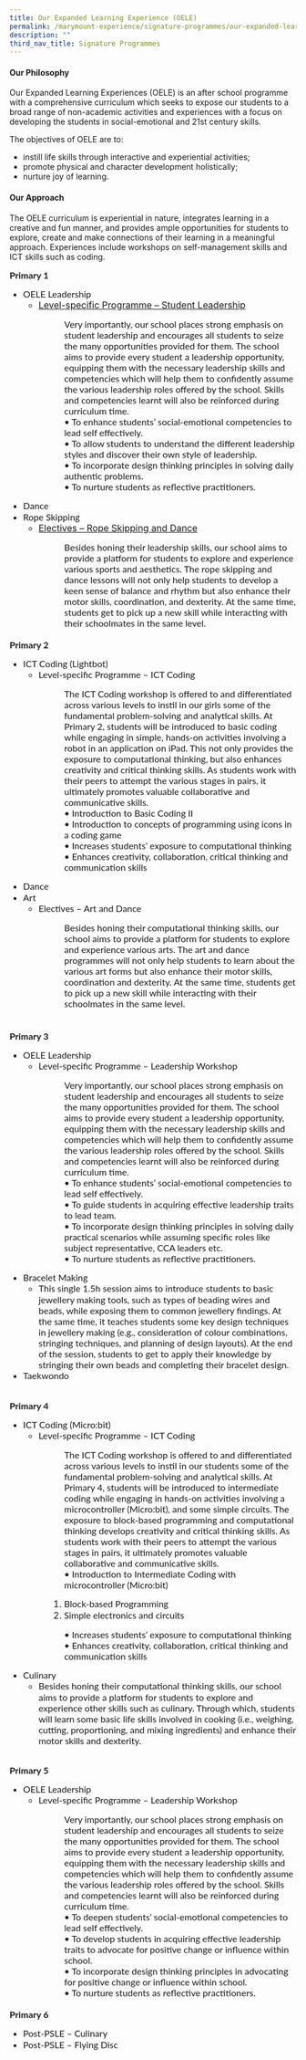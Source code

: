 ```yaml
---
title: Our Expanded Learning Experience (OELE)
permalink: /marymount-experience/signature-programmes/our-expanded-learning-experience-oele/
description: ""
third_nav_title: Signature Programmes
---
```

<h4><strong>Our Philosophy</strong></h4>
<p>Our Expanded Learning Experiences (OELE) is an after school programme with a comprehensive curriculum which seeks to expose our students to a broad range of non-academic activities and experiences with a focus on developing the students in social-emotional and 21st century skills.</p>
<p>The objectives of OELE are to:</p>
<ul>
<li>instill life skills through interactive and experiential activities;&nbsp;</li>
<li>promote physical and character development holistically;</li>
<li>nurture joy of learning.</li>
</ul>
<h4><strong>Our Approach</strong></h4>
<p>The OELE curriculum is experiential in nature, integrates learning in a creative and fun manner, and provides ample opportunities for students to explore, create and make connections of their learning in a meaningful approach. Experiences include workshops on self-management skills and ICT skills such as coding.</p>

<p style='margin:0in;font-size:15px;font-family:"Calibri",sans-serif;'><strong><span style="font-size: 16px; font-family: Lato, sans-serif;">Primary 1</span></strong></p>
<ul style="list-style-type: disc;">
    <li style="font-size: 16px;"><span style="font-family: Lato, sans-serif;">OELE Leadership</span>
        <ol style="list-style-type: circle; font-size: initial;">
            <li style="font-size: 16px;"><u>Level-specific Programme &ndash; Student Leadership</u></li>
        </ol>
    </li>
</ul>
<p style='margin-top:0in;margin-right:0in;margin-bottom:0in;margin-left:1.0in;font-size:15px;font-family:"Calibri",sans-serif;'><span style="font-size: 16px; font-family: Lato, sans-serif;">Very importantly, our school places strong emphasis on student leadership and encourages all students to seize the many opportunities provided for them. The school aims to provide every student a leadership opportunity, equipping them with the necessary leadership skills and competencies which will help them to confidently assume the various leadership roles offered by the school. Skills and competencies learnt will also be reinforced during curriculum time.</span></p>
<p style='margin-top:0in;margin-right:0in;margin-bottom:0in;margin-left:1.0in;font-size:15px;font-family:"Calibri",sans-serif;'><span style="font-size: 16px; font-family: Lato, sans-serif;">&bull; To enhance students&rsquo; social-emotional competencies to lead self effectively.</span></p>
<p style='margin-top:0in;margin-right:0in;margin-bottom:0in;margin-left:1.0in;font-size:15px;font-family:"Calibri",sans-serif;'><span style="font-size: 16px; font-family: Lato, sans-serif;">&bull; To allow students to understand the different leadership styles and discover their own style of leadership.</span></p>
<p style='margin-top:0in;margin-right:0in;margin-bottom:0in;margin-left:1.0in;font-size:15px;font-family:"Calibri",sans-serif;'><span style="font-size: 16px; font-family: Lato, sans-serif;">&bull; To incorporate design thinking principles in solving daily authentic problems.</span></p>
<p style='margin-top:0in;margin-right:0in;margin-bottom:0in;margin-left:1.0in;font-size:15px;font-family:"Calibri",sans-serif;'><span style="font-size: 16px; font-family: Lato, sans-serif;">&bull; To nurture students as reflective practitioners.</span></p>
<ul style="list-style-type: disc;">
    <li style="font-size: 16px;"><span style="font-family: Lato, sans-serif;">Dance</span></li>
    <li style="font-size: 16px;"><span style="font-family: Lato, sans-serif;">Rope Skipping</span>
        <ol style="list-style-type: circle; font-size: initial;">
            <li style="font-size: 16px;"><u>Electives &ndash; Rope Skipping and Dance</u></li>
        </ol>
    </li>
</ul>
<p style='margin-top:0in;margin-right:0in;margin-bottom:0in;margin-left:1.0in;font-size:15px;font-family:"Calibri",sans-serif;'><span style="font-size: 16px; font-family: Lato, sans-serif;">Besides honing their leadership skills, our school aims to provide a platform for students to explore and experience various sports and aesthetics. The rope skipping and dance lessons will not only help students to develop a keen sense of balance and rhythm but also enhance their motor skills, coordination, and dexterity. At the same time, students get to pick up a new skill while interacting with their schoolmates in the same level.</span></p>
<p style='margin:0in;font-size:15px;font-family:"Calibri",sans-serif;'><span style="font-size: 16px; font-family: Lato, sans-serif;">&nbsp;</span></p>
<p style='margin:0in;font-size:15px;font-family:"Calibri",sans-serif;'><span style="font-size: 16px;"><strong><span style="font-family: Lato, sans-serif;">Primary 2</span></strong></span></p>
<ul style="list-style-type: disc;">
    <li style="font-size: 16px;"><span style="font-family: Lato, sans-serif;">ICT Coding (Lightbot)</span>
        <ol style="list-style-type: circle; font-size: initial;">
            <li style="font-size: 16px;"><span style="font-family: Lato, sans-serif;">Level-specific Programme &ndash; ICT Coding</span></li>
        </ol>
    </li>
</ul>
<p style='margin-top:0in;margin-right:0in;margin-bottom:0in;margin-left:1.0in;font-size:15px;font-family:"Calibri",sans-serif;'><span style="font-size: 16px; font-family: Lato, sans-serif;">The ICT Coding workshop is offered to and differentiated across various levels to instil in our girls some of the fundamental problem-solving and analytical skills. At Primary 2, students will be introduced to basic coding while engaging in simple, hands-on activities involving a robot in an application on iPad. This not only provides the exposure to computational thinking, but also enhances creativity and critical thinking skills. As students work with their peers to attempt the various stages in pairs, it ultimately promotes valuable collaborative and communicative skills.</span></p>
<p style='margin-top:0in;margin-right:0in;margin-bottom:0in;margin-left:1.0in;font-size:15px;font-family:"Calibri",sans-serif;'><span style="font-size: 16px; font-family: Lato, sans-serif;">&bull; Introduction to Basic Coding II</span></p>
<p style='margin-top:0in;margin-right:0in;margin-bottom:0in;margin-left:1.0in;font-size:15px;font-family:"Calibri",sans-serif;'><span style="font-size: 16px; font-family: Lato, sans-serif;">&bull; Introduction to concepts of programming using icons in a coding game</span></p>
<p style='margin-top:0in;margin-right:0in;margin-bottom:0in;margin-left:1.0in;font-size:15px;font-family:"Calibri",sans-serif;'><span style="font-size: 16px; font-family: Lato, sans-serif;">&bull; Increases students&rsquo; exposure to computational thinking</span></p>
<p style='margin-top:0in;margin-right:0in;margin-bottom:0in;margin-left:1.0in;font-size:15px;font-family:"Calibri",sans-serif;'><span style="font-size: 16px; font-family: Lato, sans-serif;">&bull; Enhances creativity, collaboration, critical thinking and communication skills</span></p>
<ul style="list-style-type: disc;">
    <li style="font-size: 16px;"><span style="font-family: Lato, sans-serif;">Dance</span></li>
    <li style="font-size: 16px;"><span style="font-family: Lato, sans-serif;">Art</span>
        <ol style="list-style-type: circle; font-size: initial;">
            <li style="font-size: 16px;"><span style="font-family: Lato, sans-serif;">Electives &ndash; Art and Dance</span></li>
        </ol>
    </li>
</ul>
<p style='margin-top:0in;margin-right:0in;margin-bottom:0in;margin-left:1.0in;font-size:15px;font-family:"Calibri",sans-serif;'><span style="font-size: 16px; font-family: Lato, sans-serif;">Besides honing their computational thinking skills, our school aims to provide a platform for students to explore and experience various arts. The art and dance programmes will not only help students to learn about the various art forms but also enhance their motor skills, coordination and dexterity. At the same time, students get to pick up a new skill while interacting with their schoolmates in the same level.</span></p>
<p style='margin-top:0in;margin-right:0in;margin-bottom:0in;margin-left:1.0in;font-size:15px;font-family:"Calibri",sans-serif;'><span style="font-size: 16px; font-family: Lato, sans-serif;">&nbsp;</span></p>
<p style='margin:0in;font-size:15px;font-family:"Calibri",sans-serif;'><span style="font-size: 16px; font-family: Lato, sans-serif;">&nbsp;</span></p>
<p style='margin:0in;font-size:15px;font-family:"Calibri",sans-serif;'><span style="font-size: 16px;"><strong><span style="font-family: Lato, sans-serif;">Primary 3</span></strong></span></p>
<ul style="list-style-type: disc;">
    <li style="font-size: 16px;"><span style="font-family: Lato, sans-serif;">OELE Leadership</span>
        <ol style="list-style-type: circle; font-size: initial;">
            <li style="font-size: 16px;"><span style="font-family: Lato, sans-serif;">Level-specific Programme &ndash; Leadership Workshop</span></li>
        </ol>
    </li>
</ul>
<p style='margin-top:0in;margin-right:0in;margin-bottom:0in;margin-left:1.0in;font-size:15px;font-family:"Calibri",sans-serif;'><span style="font-size: 16px; font-family: Lato, sans-serif;">Very importantly, our school places strong emphasis on student leadership and encourages all students to seize the many opportunities provided for them. The school aims to provide every student a leadership opportunity, equipping them with the necessary leadership skills and competencies which will help them to confidently assume the various leadership roles offered by the school. Skills and competencies learnt will also be reinforced during curriculum time.</span></p>
<p style='margin-top:0in;margin-right:0in;margin-bottom:0in;margin-left:1.0in;font-size:15px;font-family:"Calibri",sans-serif;'><span style="font-size: 16px; font-family: Lato, sans-serif;">&bull; To enhance students&rsquo; social-emotional competencies to lead self effectively.</span></p>
<p style='margin-top:0in;margin-right:0in;margin-bottom:0in;margin-left:1.0in;font-size:15px;font-family:"Calibri",sans-serif;'><span style="font-size: 16px; font-family: Lato, sans-serif;">&bull; To guide students in acquiring effective leadership traits to lead team.</span></p>
<p style='margin-top:0in;margin-right:0in;margin-bottom:0in;margin-left:1.0in;font-size:15px;font-family:"Calibri",sans-serif;'><span style="font-size: 16px; font-family: Lato, sans-serif;">&bull; To incorporate design thinking principles in solving daily practical scenarios while assuming specific roles like subject representative, CCA leaders etc.</span></p>
<p style='margin-top:0in;margin-right:0in;margin-bottom:0in;margin-left:1.0in;font-size:15px;font-family:"Calibri",sans-serif;'><span style="font-size: 16px; font-family: Lato, sans-serif;">&bull; To nurture students as reflective practitioners.</span></p>
<ul class="decimal_type" style="list-style-type: disc;">
    <li style="font-size: 16px;"><span style="font-family: Lato, sans-serif;">Bracelet Making</span>
        <ol style="list-style-type: circle; font-size: initial;">
            <li style="font-size: 16px;"><span style="font-family: Lato, sans-serif;">This single 1.5h session aims to introduce students to basic jewellery making tools, such as types of beading wires and beads, while exposing them to common jewellery findings. At the same time, it teaches students some key design techniques in jewellery making (e.g., consideration of colour combinations, stringing techniques, and planning of design layouts). At the end of the session, students to get to apply their knowledge by stringing their own beads and completing their bracelet design.</span></li>
        </ol>
    </li>
    <li style="font-size: 16px;"><span style="font-family: Lato, sans-serif;">Taekwondo</span></li>
</ul>
<p style='margin:0in;font-size:15px;font-family:"Calibri",sans-serif;'><span style="font-size: 16px; font-family: Lato, sans-serif;">&nbsp;</span></p>
<p style='margin:0in;font-size:15px;font-family:"Calibri",sans-serif;'><span style="font-size: 16px;"><strong><span style="font-family: Lato, sans-serif;">Primary 4</span></strong></span></p>
<ul style="list-style-type: disc;">
    <li style="font-size: 16px;"><span style="font-family: Lato, sans-serif;">ICT Coding (Micro:bit)</span>
        <ol style="list-style-type: circle; font-size: initial;">
            <li style="font-size: 16px;"><span style="font-family: Lato, sans-serif;">Level-specific Programme &ndash; ICT Coding</span></li>
        </ol>
    </li>
</ul>
<p style='margin-top:0in;margin-right:0in;margin-bottom:0in;margin-left:1.0in;font-size:15px;font-family:"Calibri",sans-serif;'><span style="font-size: 16px; font-family: Lato, sans-serif;">The ICT Coding workshop is offered to and differentiated across various levels to instil in our students some of the fundamental problem-solving and analytical skills. At Primary 4, students will be introduced to intermediate coding while engaging in hands-on activities involving a microcontroller (Micro:bit), and some simple circuits. The exposure to block-based programming and computational thinking develops creativity and critical thinking skills. As students work with their peers to attempt the various stages in pairs, it ultimately promotes valuable collaborative and communicative skills.</span></p>
<p style='margin-top:0in;margin-right:0in;margin-bottom:0in;margin-left:1.0in;font-size:15px;font-family:"Calibri",sans-serif;'><span style="font-size: 16px; font-family: Lato, sans-serif;">&bull; Introduction to Intermediate Coding with microcontroller (Micro:bit)</span></p>
<ul style="list-style-type: undefined;margin-left:0.75in;">
    <li style="font-size: 16px;"><span style="font-family: Lato, sans-serif;">Block-based Programming</span></li>
    <li style="font-size: 16px;"><span style="font-family: Lato, sans-serif;">Simple electronics and circuits</span></li>
</ul>
<p style='margin-top:0in;margin-right:0in;margin-bottom:0in;margin-left:1.0in;font-size:15px;font-family:"Calibri",sans-serif;'><span style="font-size: 16px; font-family: Lato, sans-serif;">&bull; Increases students&rsquo; exposure to computational thinking</span></p>
<p style='margin-top:0in;margin-right:0in;margin-bottom:0in;margin-left:1.0in;font-size:15px;font-family:"Calibri",sans-serif;'><span style="font-size: 16px; font-family: Lato, sans-serif;">&bull; Enhances creativity, collaboration, critical thinking and communication skills</span></p>
<ul style="list-style-type: disc;">
    <li style="font-size: 16px;"><span style="font-family: Lato, sans-serif;">Culinary</span>
        <ol style="list-style-type: circle; font-size: initial;">
            <li style="font-size: 16px;"><span style="font-family: Lato, sans-serif;">Besides honing their computational thinking skills, our school aims to provide a platform for students to explore and experience other skills such as culinary. Through which, students will learn some basic life skills involved in cooking (i.e., weighing, cutting, proportioning, and mixing ingredients) and enhance their motor skills and dexterity.</span></li>
        </ol>
    </li>
</ul>
<p style='margin:0in;font-size:15px;font-family:"Calibri",sans-serif;'><span style="font-size: 16px; font-family: Lato, sans-serif;">&nbsp;</span></p>
<p style='margin:0in;font-size:15px;font-family:"Calibri",sans-serif;'><span style="font-size: 16px;"><strong><span style="font-family: Lato, sans-serif;">Primary 5</span></strong></span></p>
<ul style="list-style-type: disc;">
    <li style="font-size: 16px;"><span style="font-family: Lato, sans-serif;">OELE Leadership</span>
        <ol style="list-style-type: circle; font-size: initial;">
            <li style="font-size: 16px;"><span style="font-family: Lato, sans-serif;">Level-specific Programme &ndash; Leadership Workshop</span></li>
        </ol>
    </li>
</ul>
<p style='margin-top:0in;margin-right:0in;margin-bottom:0in;margin-left:1.0in;font-size:15px;font-family:"Calibri",sans-serif;'><span style="font-size: 16px; font-family: Lato, sans-serif;">Very importantly, our school places strong emphasis on student leadership and encourages all students to seize the many opportunities provided for them. The school aims to provide every student a leadership opportunity, equipping them with the necessary leadership skills and competencies which will help them to confidently assume the various leadership roles offered by the school. Skills and competencies learnt will also be reinforced during curriculum time.</span></p>
<p style='margin-top:0in;margin-right:0in;margin-bottom:0in;margin-left:1.0in;font-size:15px;font-family:"Calibri",sans-serif;'><span style="font-size: 16px; font-family: Lato, sans-serif;">&bull; To deepen students&rsquo; social-emotional competencies to lead self effectively.</span></p>
<p style='margin-top:0in;margin-right:0in;margin-bottom:0in;margin-left:1.0in;font-size:15px;font-family:"Calibri",sans-serif;'><span style="font-size: 16px; font-family: Lato, sans-serif;">&bull; To develop students in acquiring effective leadership traits to advocate for positive change or influence within school.</span></p>
<p style='margin-top:0in;margin-right:0in;margin-bottom:0in;margin-left:1.0in;font-size:15px;font-family:"Calibri",sans-serif;'><span style="font-size: 16px; font-family: Lato, sans-serif;">&bull; To incorporate design thinking principles in advocating for positive change or influence within school.</span></p>
<p style='margin-top:0in;margin-right:0in;margin-bottom:0in;margin-left:1.0in;font-size:15px;font-family:"Calibri",sans-serif;'><span style="font-size: 16px; font-family: Lato, sans-serif;">&bull; To nurture students as reflective practitioners.</span></p>
<p style='margin:0in;font-size:15px;font-family:"Calibri",sans-serif;'><span style="font-size: 16px; font-family: Lato, sans-serif;">&nbsp;</span></p>
<p style='margin:0in;font-size:15px;font-family:"Calibri",sans-serif;'><span style="font-size: 16px;"><strong><span style="font-family: Lato, sans-serif;">Primary 6</span></strong></span></p>
<ul style="list-style-type: disc;">
    <li style="font-size: 16px;"><span style="font-family: Lato, sans-serif;">Post-PSLE &ndash; Culinary</span></li>
    <li style="font-size: 16px;"><span style="font-family: Lato, sans-serif;">Post-PSLE &ndash; Flying Disc</span></li>
</ul>
<p style='margin:0in;font-size:15px;font-family:"Calibri",sans-serif;'><span style="font-size: 16px; font-family: Lato, sans-serif;">&nbsp;</span></p>
